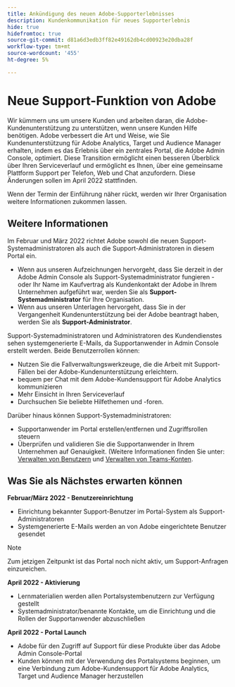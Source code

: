 ```yaml
---
title: Ankündigung des neuen Adobe-Supporterlebnisses
description: Kundenkommunikation für neues Supporterlebnis
hide: true
hidefromtoc: true
source-git-commit: d81a6d3edb3ff82e49162db4cd00923e20dba28f
workflow-type: tm+mt
source-wordcount: '455'
ht-degree: 5%

---
```



# Neue Support-Funktion von Adobe

Wir kümmern uns um unsere Kunden und arbeiten daran, die Adobe-Kundenunterstützung zu unterstützen, wenn unsere Kunden Hilfe benötigen. Adobe verbessert die Art und Weise, wie Sie Kundenunterstützung für Adobe Analytics, Target und Audience Manager erhalten, indem es das Erlebnis über ein zentrales Portal, die Adobe Admin Console, optimiert. Diese Transition ermöglicht einen besseren Überblick über Ihren Serviceverlauf und ermöglicht es Ihnen, über eine gemeinsame Plattform Support per Telefon, Web und Chat anzufordern. Diese Änderungen sollen im April 2022 stattfinden.

Wenn der Termin der Einführung näher rückt, werden wir Ihrer Organisation weitere Informationen zukommen lassen.

## Weitere Informationen

Im Februar und März 2022 richtet Adobe sowohl die neuen Support-Systemadministratoren als auch die Support-Administratoren in diesem Portal ein.

* Wenn aus unseren Aufzeichnungen hervorgeht, dass Sie derzeit in der Adobe Admin Console als Support-Systemadministrator fungieren - oder Ihr Name im Kaufvertrag als Kundenkontakt der Adobe in Ihrem Unternehmen aufgeführt war, werden Sie als **Support-Systemadministrator** für Ihre Organisation.
* Wenn aus unseren Unterlagen hervorgeht, dass Sie in der Vergangenheit Kundenunterstützung bei der Adobe beantragt haben, werden Sie als **Support-Administrator**.

Support-Systemadministratoren und Administratoren des Kundendienstes sehen systemgenerierte E-Mails, da Supportanwender in Admin Console erstellt werden. Beide Benutzerrollen können:

* Nutzen Sie die Fallverwaltungswerkzeuge, die die Arbeit mit Support-Fällen bei der Adobe-Kundenunterstützung erleichtern.
* bequem per Chat mit dem Adobe-Kundensupport für Adobe Analytics kommunizieren
* Mehr Einsicht in Ihren Serviceverlauf
* Durchsuchen Sie beliebte Hilfethemen und -foren.

Darüber hinaus können Support-Systemadministratoren:

* Supportanwender im Portal erstellen/entfernen und Zugriffsrollen steuern
* Überprüfen und validieren Sie die Supportanwender in Ihrem Unternehmen auf Genauigkeit. (Weitere Informationen finden Sie unter: [Verwalten von Benutzern](https://helpx.adobe.com/enterprise/using/users.html) und [Verwalten von Teams-Konten](https://helpx.adobe.com/enterprise/using/accounts.html).

## Was Sie als Nächstes erwarten können

**Februar/März 2022 - Benutzereinrichtung**

* Einrichtung bekannter Support-Benutzer im Portal-System als Support-Administratoren
* Systemgenerierte E-Mails werden an von Adobe eingerichtete Benutzer gesendet

>[!NOTE]
>
>Zum jetzigen Zeitpunkt ist das Portal noch nicht aktiv, um Support-Anfragen einzureichen.

**April 2022 - Aktivierung**

* Lernmaterialien werden allen Portalsystembenutzern zur Verfügung gestellt
* Systemadministrator/benannte Kontakte, um die Einrichtung und die Rollen der Supportanwender abzuschließen

**April 2022 - Portal Launch**

* Adobe für den Zugriff auf Support für diese Produkte über das Adobe Admin Console-Portal
* Kunden können mit der Verwendung des Portalsystems beginnen, um eine Verbindung zum Adobe-Kundensupport für Adobe Analytics, Target und Audience Manager herzustellen
